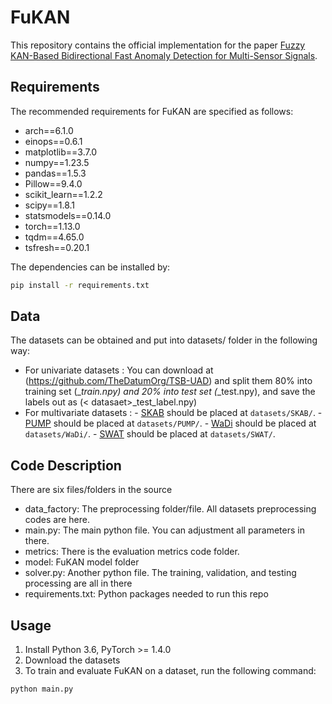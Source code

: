 # FuKAN
This repository contains the official implementation for the paper [Fuzzy KAN-Based Bidirectional Fast Anomaly Detection for Multi-Sensor Signals]().

## Requirements
The recommended requirements for FuKAN are specified as follows:
- arch==6.1.0
- einops==0.6.1
- matplotlib==3.7.0
- numpy==1.23.5
- pandas==1.5.3
- Pillow==9.4.0
- scikit_learn==1.2.2
- scipy==1.8.1
- statsmodels==0.14.0
- torch==1.13.0
- tqdm==4.65.0
- tsfresh==0.20.1


The dependencies can be installed by:
```bash
pip install -r requirements.txt
```
## Data 
The datasets can be obtained and put into datasets/ folder in the following way:
- For univariate datasets : You can download at (https://github.com/TheDatumOrg/TSB-UAD) and split them  80% into training set (_<datasaet>_train.npy) and 20% into test set (_<datasaet>_test.npy), and save the labels out as (< datasaet>_test_label.npy)
- For multivariate datasets : - [SKAB](https://github.com/waico/SkAB) should be placed at `datasets/SKAB/`.
                              - [PUMP](https://www.kaggle.com/datasets/nphantawee/pump-sensor-data) should be placed at `datasets/PUMP/`.
                              - [WaDi](https://itrust.sutd.edu.sg/itrust-labs_datasets/) should be placed at `datasets/WaDi/`.
                              - [SWAT](https://drive.google.com/drive/folders/1ABZKdclka3e2NXBSxS9z2YF59p7g2Y5I) should be placed at `datasets/SWAT/`.


## Code Description
There are six files/folders in the source
- data_factory: The preprocessing folder/file. All datasets preprocessing codes are here.
- main.py: The main python file. You can adjustment all parameters in there.
- metrics: There is the evaluation metrics code folder.
- model: FuKAN model folder
- solver.py: Another python file. The training, validation, and testing processing are all in there
- requirements.txt: Python packages needed to run this repo
## Usage
1. Install Python 3.6, PyTorch >= 1.4.0
2. Download the datasets
3. To train and evaluate FuKAN on a dataset, run the following command:
```bash
python main.py 
```
